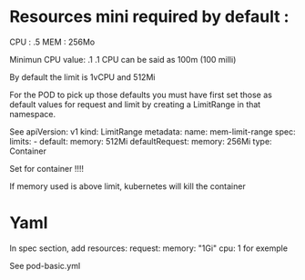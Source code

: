# Resources mini required by default :
CPU : .5
MEM : 256Mo

Minimun CPU value: .1
.1 CPU can be said as 100m (100 milli)

By default the limit is 1vCPU and 512Mi

For the POD to pick up those defaults you must have first set those as default values for request and limit by creating a LimitRange in that namespace.

See 
    apiVersion: v1
    kind: LimitRange
    metadata:
      name: mem-limit-range
    spec:
      limits:
      - default:
          memory: 512Mi
        defaultRequest:
          memory: 256Mi
        type: Container


Set for container !!!!

If memory used is above limit, kubernetes will kill the container

# Yaml
In spec section, add resources: request: memory: "1Gi" cpu: 1 for exemple

See pod-basic.yml